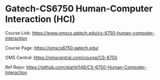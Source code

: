 # Gatech-CS6750 Human-Computer Interaction (HCI)

Course Link: https://www.omscs.gatech.edu/cs-6750-human-computer-interaction

Course Page: https://omscs6750.gatech.edu/

OMS Central: https://omscentral.com/course/CS-6750

Ref Repo: https://github.com/startin148/CS-6750-Human-Computer-Interaction
